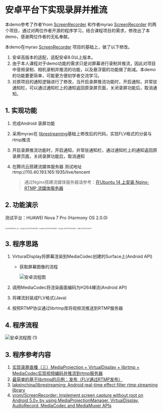 # 安卓平台下实现录屏并推流

本demo参考了作者Yrom [ScreenRecorder](https://github.com/yrom/ScreenRecorder) 和作者myrao [ScreenRecorder](https://github.com/myrao/ScreenRecorder) 的两个项目，通过对两位作者开源的程序学习，结合课程项目的需求，修改出了本demo，感谢两位作者的无私奉献。

本demo在myrao [ScreenRecorder](https://github.com/myrao/ScreenRecorder) 项目的基础上，做了以下修改。

1. 安卓高版本的适配，适配安卓8.0以上版本。
2. 由于本人课程对于demo功能的需求只是对屏幕进行录制并推流，因此对项目中音频录制、相机录制并推流的功能，以及悬浮窗的功能做了削减。本demo的功能要更简单，可能更方便初学者交流学习。
3. 对原项目的通知逻辑进行了修改，当开启录屏推流功能时，开启通知，并常驻通知栏，可以通过通知栏上的通知返回原录屏页面，关闭录屏功能后，取消通知。

## 1. 实现功能

1. 完成Android 录屏功能

2. 采用myrao在 [librestreaming](https://github.com/lakeinchina/librestreaming)基础上修改后的代码，实现FLV格式的分装与rtmp推流

3. 开启录屏推流功能时，开启通知，并常驻通知栏，通过通知栏上的通知返回原录屏页面，关闭录屏功能后，取消通知

4. 在腾讯云搭建流媒体服务器 测试地址 rtmp://110.40.193.165:1935/live/tencent

   > 通过Nginx搭建流媒体服务器请参考：[在Ubuntu 14 上安装 Nginx-RTMP 流媒体服务器 ](https://www.cnblogs.com/cocoajin/p/4353767.html)

## 2. 功能演示

测试平台：HUAWEI Nova 7 Pro (Harmony OS 2.0.0)

<img src="https://tva1.sinaimg.cn/large/008i3skNly1gxgmvx3y0gj30u01t075k.jpg" alt="1201639706072_.pic" style="zoom:30%;" />

<img src="https://tva1.sinaimg.cn/large/008i3skNly1gxgmweklhij30u01t07a1.jpg" alt="image-20211217104456390" style="zoom:30%;" />

<img src="/Users/mingruiwu/Library/Application Support/typora-user-images/image-20211217104526819.png" alt="image-20211217104526819" style="zoom:30%;" />

<img src="https://tva1.sinaimg.cn/large/008i3skNly1gxgmx63nn5j30u01t0tam.jpg" alt="image-20211217104542583" style="zoom:30%;" />

<img src="https://tva1.sinaimg.cn/large/008i3skNly1gxgmvb2d6vj30u00u0adr.jpg" alt="IMG_20211217_104227" style="zoom: 30%;" />

## 3. 程序思路

1. VirturalDisplay将屏幕渲染到MediaCodec创建的Surface上(Android API)

   * 获取屏幕图像的流程

     ![安卓流程图](https://tva1.sinaimg.cn/large/008i3skNly1gxh1pwj7a9j30ti0m0gmv.jpg)

2. 调用MediaCodec将渲染画面编码为H264裸流(Android API)

3. 将裸流封装成FLV格式(Java)

4. 按照RTMP协议通过librtmp库将视频流推送到RTMP服务器

## 4. 程序流程

![安卓流程图 (1)](https://tva1.sinaimg.cn/large/008i3skNly1gxh1ok2w71j31550u0q6e.jpg)

## 3. 程序参考内容

1. [实现录屏直播（三）MediaProjection + VirtualDisplay + librtmp + MediaCodec实现视频编码并推流到rtmp服务器](https://blog.csdn.net/zxccxzzxz/article/details/55230272)
2. [最简单的基于librtmp的示例：发布（FLV通过RTMP发布）](https://blog.csdn.net/leixiaohua1020/article/details/42104945)
3. [lakeinchina/librestreaming: Android real-time effect filter rtmp streaming library](https://github.com/lakeinchina/librestreaming)
4. [yrom/ScreenRecorder: Implement screen capture without root on Android 5.0+ by using MediaProjectionManager, VirtualDisplay, AudioRecord, MediaCodec and MediaMuxer APIs ](https://github.com/yrom/ScreenRecorder)